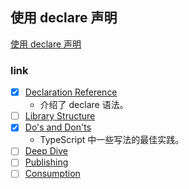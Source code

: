 ## 使用 declare 声明

[使用 declare 声明](https://github.com/MuYunyun/advanced-typescript#%E4%BD%BF%E7%94%A8-declare-%E5%A3%B0%E6%98%8E)

### link

- [x] [Declaration Reference](https://www.typescriptlang.org/docs/handbook/declaration-files/by-example.html)
  * 介绍了 declare 语法。
- [ ] [Library Structure](https://www.typescriptlang.org/docs/handbook/declaration-files/library-structures.html)
- [x] [Do's and Don'ts](https://www.typescriptlang.org/docs/handbook/declaration-files/do-s-and-don-ts.html)
  * TypeScript 中一些写法的最佳实践。
- [ ] [Deep Dive](https://www.typescriptlang.org/docs/handbook/declaration-files/deep-dive.html)
- [ ] [Publishing](https://www.typescriptlang.org/docs/handbook/declaration-files/publishing.html)
- [ ] [Consumption](https://www.typescriptlang.org/docs/handbook/declaration-files/consumption.html)
